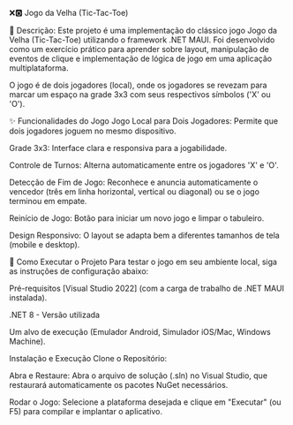 ❌🅾️ Jogo da Velha (Tic-Tac-Toe)

📝 Descrição: 
Este projeto é uma implementação do clássico jogo Jogo da Velha (Tic-Tac-Toe) utilizando o framework .NET MAUI. Foi desenvolvido como um exercício prático para aprender sobre layout, manipulação de eventos de clique e implementação de lógica de jogo em uma aplicação multiplataforma.

O jogo é de dois jogadores (local), onde os jogadores se revezam para marcar um espaço na grade 3x3 com seus respectivos símbolos ('X' ou 'O').

✨ Funcionalidades do Jogo
Jogo Local para Dois Jogadores: Permite que dois jogadores joguem no mesmo dispositivo.

Grade 3x3: Interface clara e responsiva para a jogabilidade.

Controle de Turnos: Alterna automaticamente entre os jogadores 'X' e 'O'.

Detecção de Fim de Jogo: Reconhece e anuncia automaticamente o vencedor (três em linha horizontal, vertical ou diagonal) ou se o jogo terminou em empate.

Reinício de Jogo: Botão para iniciar um novo jogo e limpar o tabuleiro.

Design Responsivo: O layout se adapta bem a diferentes tamanhos de tela (mobile e desktop).

🚀 Como Executar o Projeto
Para testar o jogo em seu ambiente local, siga as instruções de configuração abaixo:

Pré-requisitos
[Visual Studio 2022] (com a carga de trabalho de .NET MAUI instalada).

.NET 8 - Versão utilizada

Um alvo de execução (Emulador Android, Simulador iOS/Mac, Windows Machine).

Instalação e Execução
Clone o Repositório:

Abra e Restaure: Abra o arquivo de solução (.sln) no Visual Studio, que restaurará automaticamente os pacotes NuGet necessários.

Rodar o Jogo: Selecione a plataforma desejada e clique em "Executar" (ou F5) para compilar e implantar o aplicativo.
